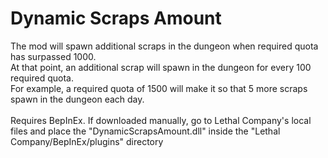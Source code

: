 <h1>Dynamic Scraps Amount</h1>
The mod will spawn additional scraps in the dungeon when required quota has surpassed 1000.<br>
At that point, an additional scrap will spawn in the dungeon for every 100 required quota.<br>
For example, a required quota of 1500 will make it so that 5 more scraps spawn in the dungeon each day.<br>
<br>
Requires BepInEx. If downloaded manually, go to Lethal Company's local files and place the "DynamicScrapsAmount.dll" inside the "Lethal Company/BepInEx/plugins" directory
